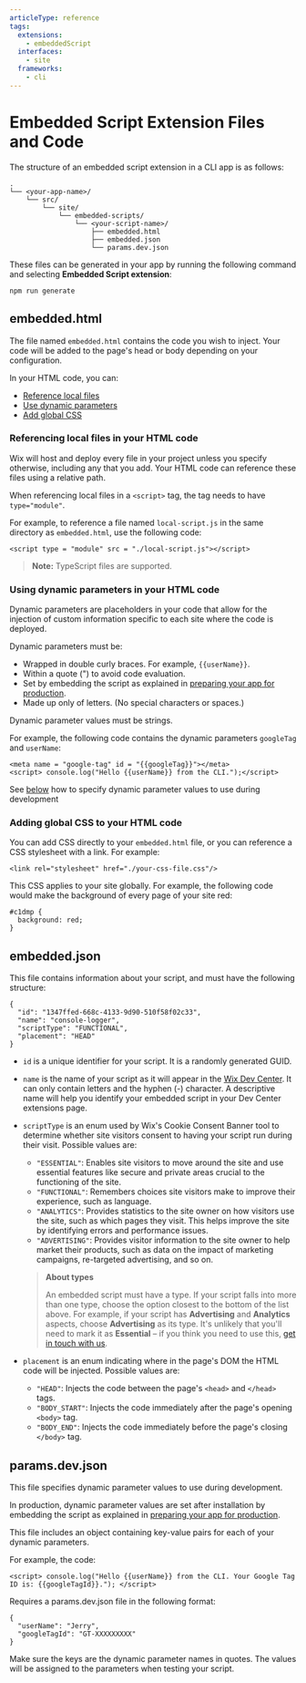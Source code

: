 ```yaml
---
articleType: reference
tags: 
  extensions: 
    - embeddedScript
  interfaces:
    - site
  frameworks: 
    - cli
---
```


# Embedded Script Extension Files and Code

The structure of an embedded script extension in a CLI app is as follows:

  ```tsx
  .
  └── <your-app-name>/
      └── src/
          └── site/
              └── embedded-scripts/
                  └── <your-script-name>/
                      ├── embedded.html
                      ├── embedded.json
                      └── params.dev.json
  ```

These files can be generated in your app by running the following command and selecting **Embedded Script extension**:

```tsx
npm run generate
```

## embedded.html

The file named `embedded.html` contains the code you wish to inject. Your code will be added to the page's head or body depending on your configuration.

In your HTML code, you can:
- [Reference local files](#referencing-local-files-in-your-html-code)
- [Use dynamic parameters](#using-dynamic-parameters-in-your-html-code)
- [Add global CSS](#add-global-css-to-your-html-code)

### Referencing local files in your HTML code

Wix will host and deploy every file in your project unless you specify otherwise, including any that you add. Your HTML code can reference these files using a relative path.

When referencing local files in a `<script>` tag, the tag needs to have `type="module"`.

For example, to reference a file named `local-script.js` in the same directory as `embedded.html`, use the following code:

  ```tsx
  <script type = "module" src = "./local-script.js"></script>
  ```
>**Note:** TypeScript files are supported.

### Using dynamic parameters in your HTML code

Dynamic parameters are placeholders in your code that allow for the injection of custom information specific to each site where the code is deployed.

Dynamic parameters must be:

* Wrapped in double curly braces. For example, `{{userName}}`.
* Within a quote (") to avoid code evaluation.
* Set by embedding the script as explained in [preparing your app for production](./embedded-script-task.md#step-2--prepare-your-app-for-production).
* Made up only of letters. (No special characters or spaces.)

Dynamic parameter values must be strings.

For example, the following code contains the dynamic parameters `googleTag` and `userName`:

  ```tsx
  <meta name = "google-tag" id = "{{googleTag}}"></meta>
  <script> console.log("Hello {{userName}} from the CLI.");</script>
  ```

See [below](#paramsdevjson) how to specify dynamic parameter values to use during development

### Adding global CSS to your HTML code

You can add CSS directly to your `embedded.html` file, or you can reference a CSS stylesheet with a link. For example:

  ```tsx
  <link rel="stylesheet" href="./your-css-file.css"/>
  ```

This CSS applies to your site globally. For example, the following code would make the background of every page of your site red:

  ```tsx
  #c1dmp {
    background: red;
  }
  ```

## embedded.json

This file contains information about your script, and must have the following structure:

  ```tsx
  {
    "id": "1347ffed-668c-4133-9d90-510f58f02c33",
    "name": "console-logger",
    "scriptType": "FUNCTIONAL",
    "placement": "HEAD"
  }
  ```

* `id`  is a unique identifier for your script. It is a randomly generated GUID.
* `name` is the name of your script as it will appear in the [Wix Dev Center](https://dev.wix.com/apps/my-apps). It can only contain letters and the hyphen (-) character. A descriptive name will help you identify your embedded script in your Dev Center extensions page.
* `scriptType` is an enum used by Wix's Cookie Consent Banner tool to determine whether site visitors consent to having your script run during their visit. Possible values are:
  * `"ESSENTIAL"`: Enables site visitors to move around the site and use essential features like secure and private areas crucial to the functioning of the site.
  * `"FUNCTIONAL"`: Remembers choices site visitors make to improve their experience, such as language.
  * `"ANALYTICS"`: Provides statistics to the site owner on how visitors use the site, such as which pages they visit. This helps improve the site by identifying errors and performance issues.
  * `"ADVERTISING"`: Provides visitor information to the site owner to help market their products, such as data on the impact of marketing campaigns, re-targeted advertising, and so on.

  > **About types**
  >  
  > An embedded script must have a type. If your script falls into more than one type, choose the option closest to the bottom of the list above. For example, if your script has **Advertising** and **Analytics** aspects, choose **Advertising** as its type. It's unlikely that you'll need to mark it as **Essential** – if you think you need to use this, [get in touch with us](https://devforum.wix.com/en/contact).

* `placement` is an enum indicating where in the page's DOM the HTML code will be injected. Possible values are:
  * `"HEAD"`: Injects the code between the page's `<head>` and `</head>` tags.
  * `"BODY_START"`: Injects the code immediately after the page's opening `<body>` tag.
  * `"BODY_END"`: Injects the code immediately before the page's closing `</body>` tag.
 
## params.dev.json

This file specifies dynamic parameter values to use during development.

In production, dynamic parameter values are set after installation by embedding the script as explained in [preparing your app for production](./embedded-script-task.md#step-2--prepare-your-app-for-production).

This file includes an object containing key-value pairs for each of your dynamic parameters.

For example, the code:

```tsx
<script> console.log("Hello {{userName}} from the CLI. Your Google Tag ID is: {{googleTagId}}."); </script>
```

Requires a params.dev.json file in the following format:

```tsx
{
  "userName": "Jerry",
  "googleTagId": "GT-XXXXXXXXX"
}
```

Make sure the keys are the dynamic parameter names in quotes. The values will be assigned to the parameters when testing your script.

